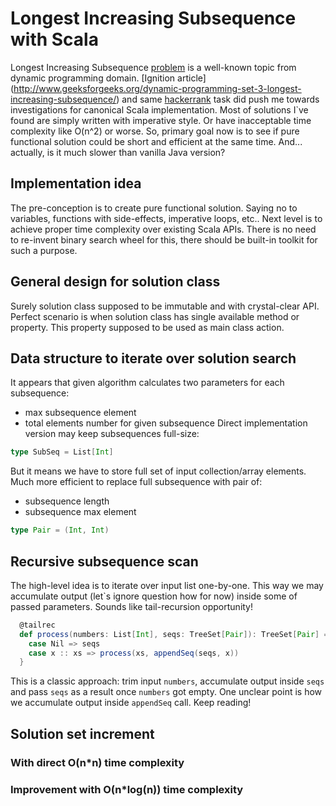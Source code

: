 # Longest Increasing Subsequence with Scala
Longest Increasing Subsequence 
[problem](https://en.wikipedia.org/wiki/Longest_increasing_subsequence) 
is a well-known topic from dynamic programming domain. 
[Ignition article]
(http://www.geeksforgeeks.org/dynamic-programming-set-3-longest-increasing-subsequence/)
and same [hackerrank](https://www.hackerrank.com/challenges/longest-increasing-subsequent)
task did push me towards investigations for canonical Scala implementation.
Most of solutions I`ve found are simply written with imperative style.
Or have inacceptable time complexity like O(n^2) or worse. 
So, primary goal now is to see if pure functional solution could be short and efficient at the same time.
And... actually, is it much slower than vanilla Java version?

## Implementation idea
The pre-conception is to create pure functional solution. 
Saying no to variables, functions with side-effects, imperative loops,  etc..
Next level is to achieve proper time complexity over existing Scala APIs.
There is no need to re-invent binary search wheel for this, 
there should be built-in toolkit for such a purpose.

## General design for solution class
Surely solution class supposed to be immutable and with crystal-clear API.
Perfect scenario is when solution class has single available method or property.
This property supposed to be used as main class action.

## Data structure to iterate over solution search
It appears that given algorithm calculates two parameters for each subsequence:
 - max subsequence element
 - total elements number for given subsequence
Direct implementation version may keep subsequences full-size:
```scala
type SubSeq = List[Int]
```
But it means we have to store full set of input collection/array elements.
Much more efficient to replace full subsequence with pair of:
 - subsequence length
 - subsequence max element
```scala
type Pair = (Int, Int)
``` 
 
## Recursive subsequence scan
The high-level idea is to iterate over input list one-by-one.
This way we may accumulate output (let`s ignore question how for now)
inside some of passed parameters. Sounds like tail-recursion opportunity!
```scala
  @tailrec
  def process(numbers: List[Int], seqs: TreeSet[Pair]): TreeSet[Pair] = numbers match {
    case Nil => seqs
    case x :: xs => process(xs, appendSeq(seqs, x))
  }
```
This is a classic approach: trim input ``numbers``, accumulate output inside
``seqs`` and pass ``seqs`` as a result once ``numbers`` got empty. 
One unclear point is how we accumulate output inside ``appendSeq`` call. 
Keep reading!

## Solution set increment
### With direct O(n*n) time complexity
### Improvement with O(n*log(n)) time complexity
